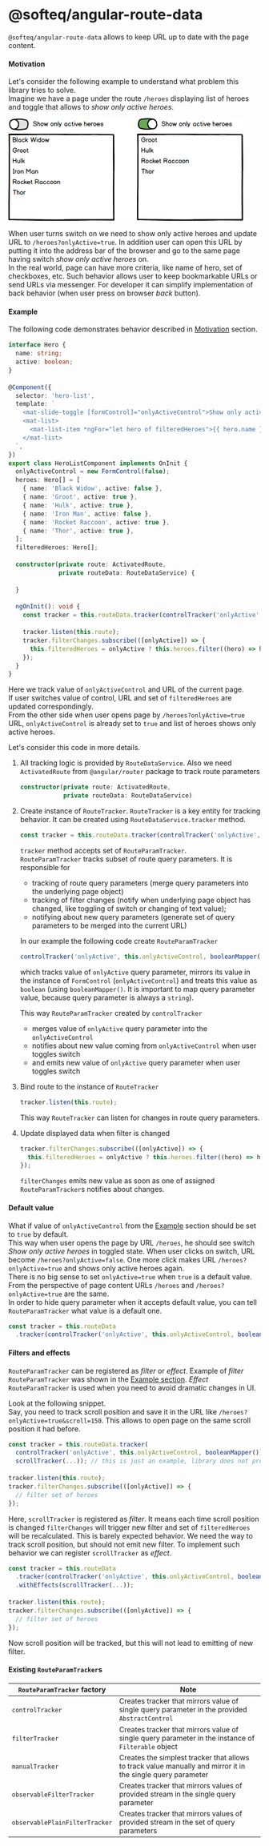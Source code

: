 # @softeq/angular-route-data

`@softeq/angular-route-data` allows to keep URL up to date with the page content.

#### Motivation

Let's consider the following example to understand what problem this library tries to solve.  
Imagine we have a page under the route `/heroes` displaying list of heroes and toggle that allows to *show only active heroes*.

![](docs/angular-route-data.png)

When user turns switch on we need to show only active heroes and update URL to `/heroes?onlyActive=true`. In addition user can open this URL by putting it into the address bar of the browser and go to the same page having switch *show only active heroes* on.  
In the real world, page can have more criteria, like name of hero, set of checkboxes, etc.
Such behavior allows user to keep bookmarkable URLs or send URLs via messenger. For developer it can simplify implementation of back behavior (when user press on browser *back* button).

#### Example

The following code demonstrates behavior described in [Motivation](#motivation) section.
```typescript
interface Hero {
  name: string;
  active: boolean;
}

@Component({
  selector: 'hero-list',
  template: `
    <mat-slide-toggle [formControl]="onlyActiveControl">Show only active heroes</mat-slide-toggle>
    <mat-list>
      <mat-list-item *ngFor="let hero of filteredHeroes">{{ hero.name }}</mat-list-item>
    </mat-list>
  `,
})
export class HeroListComponent implements OnInit {
  onlyActiveControl = new FormControl(false);
  heroes: Hero[] = [
    { name: 'Black Widow', active: false },
    { name: 'Groot', active: true },
    { name: 'Hulk', active: true },
    { name: 'Iron Man', active: false },
    { name: 'Rocket Raccoon', active: true },
    { name: 'Thor', active: true },
  ];
  filteredHeroes: Hero[];

  constructor(private route: ActivatedRoute,
              private routeData: RouteDataService) {
  
  }

  ngOnInit(): void {
    const tracker = this.routeData.tracker(controlTracker('onlyActive', this.onlyActiveControl, booleanMapper()));

    tracker.listen(this.route);
    tracker.filterChanges.subscribe(([onlyActive]) => {
      this.filteredHeroes = onlyActive ? this.heroes.filter((hero) => hero.active) : this.heroes;
    });
  }
}
```

Here we track value of `onlyActiveControl` and URL of the current page.  
If user switches value of control, URL and set of `filteredHeroes` are updated correspondingly.  
From the other side when user opens page by `/heroes?onlyActive=true` URL, `onlyActiveControl` is already set to `true` and list of heroes shows only active heroes.

Let's consider this code in more details.  

1. All tracking logic is provided by `RouteDataService`. Also we need `ActivatedRoute` from `@angular/router` package to track route parameters
    ```typescript
    constructor(private route: ActivatedRoute,
                private routeData: RouteDataService)
    ```

1. Create instance of `RouteTracker`. `RouteTracker` is a key entity for tracking behavior. It can be created using `RouteDataService.tracker` method.
    ```typescript
    const tracker = this.routeData.tracker(controlTracker('onlyActive', this.onlyActiveControl, booleanMapper()));
    ```
   `tracker` method accepts set of `RouteParamTracker`.  
   `RouteParamTracker` tracks subset of route query parameters. It is responsible for
   * tracking of route query parameters (merge query parameters into the underlying page object)
   * tracking of filter changes (notify when underlying page object has changed, like toggling of switch or changing of text value);
   * notifying about new query parameters (generate set of query parameters to be merged into the current URL)

   In our example the following code create `RouteParamTracker`
    ```typescript
    controlTracker('onlyActive', this.onlyActiveControl, booleanMapper())
    ```
   which tracks value of `onlyActive` query parameter, mirrors its value in the instance of `FormControl` (`onlyActiveControl`) and treats this value as `boolean` (using `booleanMapper()`. It is important to map query parameter value, because query parameter is always a `string`).
   
   This way `RouteParamTracker` created by `controlTracker`
   * merges value of `onlyActive` query parameter into the `onlyActiveControl`
   * notifies about new value coming from `onlyActiveControl` when user toggles switch
   * and emits new value of `onlyActive` query parameter when user toggles switch

1. Bind route to the instance of `RouteTracker`
    ```typescript
    tracker.listen(this.route);
    ```
   This way `RouteTracker` can listen for changes in route query parameters.

1. Update displayed data when filter is changed
    ```typescript
    tracker.filterChanges.subscribe(([onlyActive]) => {
      this.filteredHeroes = onlyActive ? this.heroes.filter((hero) => hero.active) : this.heroes;
    });
    ```
   `filterChanges` emits new value as soon as one of assigned `RouteParamTracker`s notifies about changes.

#### Default value

What if value of `onlyActiveControl` from the [Example](#example) section should be set to `true` by default.  
This way when user opens the page by URL `/heroes`, he should see switch *Show only active heroes* in toggled state. When user clicks on switch, URL become `/heroes?onlyActive=false`. One more click makes URL `/heroes?onlyActive=true` and shows only active heroes again.  
There is no big sense to set `onlyActive=true` when `true` is a default value. From the perspective of page content URLs `/heroes` and `/heroes?onlyActive=true` are the same.  
In order to hide query parameter when it accepts default value, you can tell `RouteParamTracker` what value is a default one.

```typescript
const tracker = this.routeData
  .tracker(controlTracker('onlyActive', this.onlyActiveControl, booleanMapper()).withDefault(true));
```

#### Filters and effects

`RouteParamTracker` can be registered as *filter* or *effect*. Example of *filter* `RouteParamTracker` was shown in the [Example section](#example). *Effect* `RouteParamTracker` is used when you need to avoid dramatic changes in UI.
  
Look at the following snippet.  
Say, you need to track scroll position and save it in the URL like `/heroes?onlyActive=true&scroll=150`. This allows to open page on the same scroll position it had before.
```typescript
const tracker = this.routeData.tracker(
  controlTracker('onlyActive', this.onlyActiveControl, booleanMapper()),
  scrollTracker(...)); // this is just an example, library does not provide such tracker

tracker.listen(this.route);
tracker.filterChanges.subscribe(([onlyActive]) => {
  // filter set of heroes
});
```

Here, `scrollTracker` is registered as *filter*. It means each time scroll position is changed `filterChanges` will trigger new filter and set of `filteredHeroes` will be recalculated. This is barely expected behavior. We need the way to track scroll position, but should not emit new filter. To implement such behavior we can register `scrollTracker` as *effect*.

```typescript
const tracker = this.routeData
  .tracker(controlTracker('onlyActive', this.onlyActiveControl, booleanMapper()))
  .withEffects(scrollTracker(...));

tracker.listen(this.route);
tracker.filterChanges.subscribe(([onlyActive]) => {
  // filter set of heroes
});
```
Now scroll position will be tracked, but this will not lead to emitting of new filter.

#### Existing `RouteParamTracker`s

|`RouteParamTracker` factory|Note|
|---|---|
|`controlTracker`|Creates tracker that mirrors value of single query parameter in the provided `AbstractControl`|
|`filterTracker`|Creates tracker that mirrors value of single query parameter in the instance of `Filterable` object|
|`manualTracker`|Creates the simplest tracker that allows to track value manually and mirror it in the single query parameter|
|`observableFilterTracker`|Creates tracker that mirrors values of provided stream in the single query parameter|
|`observablePlainFilterTracker`|Creates tracker that mirrors values of provided stream in the set of query parameters|
